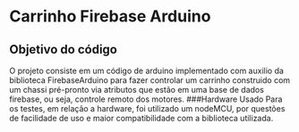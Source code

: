 # Carrinho Firebase Arduino
## Objetivo do código
O projeto consiste em um código de arduino implementado com auxilio da biblioteca FirebaseArduino para fazer 
controlar um carrinho construido com um chassi pré-pronto via atributos que estão em uma base de dados firebase, ou seja, 
controle remoto dos motores.
###Hardware Usado
Para os testes, em relação a hardware, foi utilizado um nodeMCU, por questões de facilidade de uso e maior 
compatibilidade com a biblioteca utilizada.